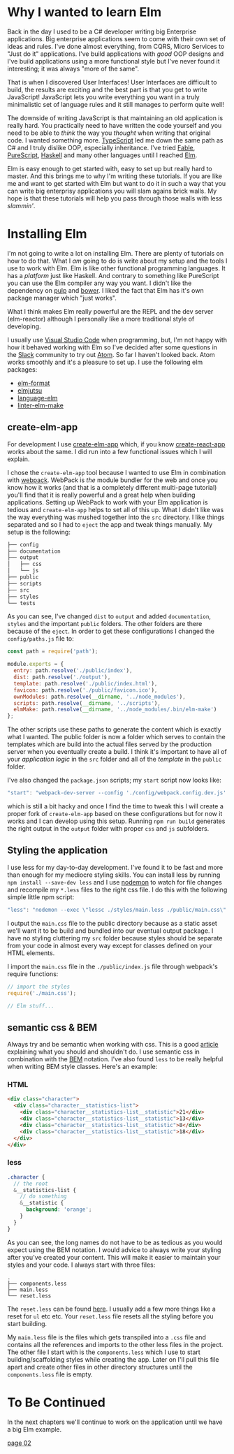 

# Why I wanted to learn Elm

Back in the day I used to be a C# developer writing big Enterprise applications. Big enterprise applications seem to come with their own set of ideas and rules. I've done almost everything, from CQRS, Micro Services to "Just do it" applications. I've build applications with _good_ OOP designs and I've build applications using a more functional style but I've never found it interesting; it was always "more of the same".

That is when I discovered User Interfaces! User Interfaces are difficult to build, the results are exciting and the best part is that you get to write JavaScript! JavaScript lets you write everything you want in a truly minimalistic set of language rules and it still manages to perform quite well!

The downside of writing JavaScript is that maintaining an old application is really hard. You practically need to have written the code yourself and you need to be able to _think_ the way you _thought_ when writing that original code. I wanted something more. [TypeScript](https://www.typescriptlang.org/) led me down the same path as C# and I truly dislike OOP, especially inheritance. I've tried [Fable](http://fable.io/), [PureScript](http://www.purescript.org/), [Haskell](https://www.haskell.org/) and many other languages until I reached [Elm](http://elm-lang.org/).

Elm is easy enough to get started with, easy to set up but really hard to master. And this brings me to why I'm writing these tutorials. If you are like me and want to get started with Elm but want to do it in such a way that you can write big enterprisy applications you will slam agains brick walls. My hope is that these tutorials will help you pass through those walls with less _slammin'_.


# Installing Elm

I'm not going to write a lot on installing Elm. There are plenty of tutorials on how to do that. What I _am_ going to do is write about my setup and the tools I use to work with Elm. Elm is like other functional programming languages. It has a _platform_ just like Haskell. And contrary to something like PureScript you can use the Elm compiler any way you want. I didn't like the dependency on [pulp](http://pulpproject.org/) and [bower](https://bower.io/). I liked the fact that Elm has it's own package manager which "just works".

What I think makes Elm really powerful are the REPL and the dev server (elm-reactor) although I personally like a more traditional style of developing.

I usually use [Visual Studio Code](https://code.visualstudio.com/) when programming, but, I'm not happy with how it behaved working with Elm so I've decided after some questions in the [Slack](https://elmlang.slack.com) community to try out [Atom](https://atom.io/). So far I haven't looked back. Atom works smoothly and it's a pleasure to set up. I use the following elm packages:

 * [elm-format](https://atom.io/packages/elm-format)
 * [elmjutsu](https://atom.io/packages/elmjutsu)
 * [language-elm](https://atom.io/packages/language-elm)
 * [linter-elm-make](https://atom.io/packages/linter-elm-make)


## create-elm-app

For development I use [create-elm-app](https://www.npmjs.com/package/create-elm-app) which, if you know [create-react-app](https://github.com/facebookincubator/create-react-app) works about the same. I did run into a few functional issues which I will explain.

I chose the `create-elm-app` tool because I wanted to use Elm in combination with [webpack](https://webpack.github.io/). WebPack is _the_ module bundler for the web and once you know how it works (and that is a completely different multi-page tutorial) you'll find that it is really powerful and a great help when building applications. Setting up WebPack to work with your Elm application is tedious and `create-elm-app` helps to set all of this up. What I didn't like was the way everything was mushed together into the `src` directory. I like things separated and so I had to `eject` the app and tweak things manually. My setup is the following:


```bash
├── config
├── documentation
├── output
│   ├── css
│   └── js
├── public
├── scripts
├── src
├── styles
└── tests
```

As you can see, I've changed `dist` to `output` and added `documentation`, `styles` and the important `public` folders. The other folders are there because of the `eject`. In order to get these configurations I changed the `config/paths.js` file to:

```js
const path = require('path');

module.exports = {
  entry: path.resolve('./public/index'),
  dist: path.resolve('./output'),
  template: path.resolve('./public/index.html'),
  favicon: path.resolve('./public/favicon.ico'),
  ownModules: path.resolve(__dirname, '../node_modules'),
  scripts: path.resolve(__dirname, '../scripts'),
  elmMake: path.resolve(__dirname, '../node_modules/.bin/elm-make')
};
```

The other scripts use these paths to generate the content which is exactly what I wanted. The public folder is now a folder which serves to contain the templates which are build into the actual files served by the production server when you eventually create a build. I think it's important to have all of your _application logic_ in the `src` folder and all of the _template_ in the `public` folder.

I've also changed the `package.json` scripts; my `start` script now looks like:

```js
"start": "webpack-dev-server --config './config/webpack.config.dev.js' --port 4444",
```

which is still a bit hacky and once I find the time to tweak this I will create a proper fork of `create-elm-app` based on these configurations but for now it works and I can develop using this setup. Running `npm run build` generates the right output in the `output` folder with proper `css` and `js` subfolders.

## Styling the application

I use less for my day-to-day development. I've found it to be fast and more than enough for my mediocre styling skills. You can install less by running `npm install --save-dev less` and I use [nodemon](https://github.com/remy/nodemon) to watch for file changes and recompile my `*.less` files to the right css file. I do this with the following simple little npm script:

```js
"less": "nodemon --exec \"lessc ./styles/main.less ./public/main.css\" -e less"
```

I output the `main.css` file to the public directory because as a static asset we'll want it to be build and bundled into our eventual output package. I have no styling cluttering my `src` folder because styles should be separate from your code in almost every way except for classes defined on your HTML elements.

I import the `main.css` file in the `./public/index.js` file through webpack's require functions:

```js
// import the styles
require('./main.css');

// Elm stuff...
```

## semantic css & BEM

Always try and be semantic when working with css. This is a good [article](https://css-tricks.com/semantic-class-names/) explaining what you should and shouldn't do. I use semantic css in combination with the [BEM](http://getbem.com/introduction/) notation. I've also found `less` to be really helpful when writing BEM style classes. Here's an example:

### HTML
```html
<div class="character">
  <div class="character__statistics-list">
    <div class="character__statistics-list__statistic">21</div>
    <div class="character__statistics-list__statistic">13</div>
    <div class="character__statistics-list__statistic">8</div>
    <div class="character__statistics-list__statistic">18</div>
  </div>
</div>
```

### less
```scss
.character {
  // the root
  &__statistics-list {
    // do something
    &__statistic {
      background: 'orange';
    }
  }
}
```

As you can see, the long names do not have to be as tedious as you would expect using the BEM notation. I would advice to always write your styling after you've created your content. This will make it easier to maintain your styles and your code. I always start with three files:


```
.
├── components.less
├── main.less
└── reset.less
```

The `reset.less` can be found [here](https://github.com/kuatsure/Eric-Meyer-Reset---less--). I usually add a few more things like a reset for `ul` etc etc. Your `reset.less` file resets all the styling before you start building.

My `main.less` file is the files which gets transpiled into a `.css` file and contains all the references and imports to the other less files in the project. The other file I start with is the `components.less` which I use to start building/scaffolding styles while creating the app. Later on I'll pull this file apart and create other files in other directory structures until the `components.less` file is empty.

# To Be Continued

In the next chapters we'll continue to work on the application until we have a big Elm example.

[page 02](page_02.md)
